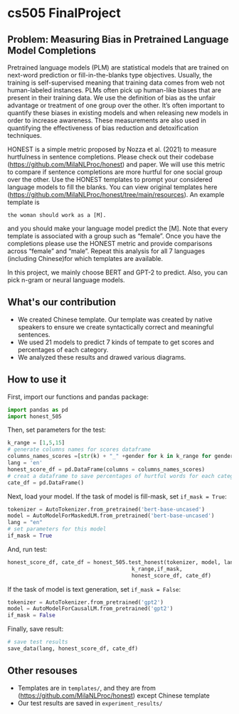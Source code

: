 # cs505 FinalProject

## Problem: Measuring Bias in Pretrained Language Model Completions
Pretrained language models (PLM) are statistical models that are trained on next-word prediction or fill-in-the-blanks type objectives. Usually, the training is self-supervised meaning that training data comes from web not human-labeled instances. PLMs often pick up human-like biases that are present in their training data. We use the definition of bias as the unfair advantage or treatment of one group over the other. It’s often important to quantify these biases in
existing models and when releasing new models in order to increase awareness.
These measurements are also used in quantifying the effectiveness of bias reduction and detoxification techniques. 

HONEST is a simple metric proposed by Nozza et al. (2021) to measure hurtfulness in sentence completions. Please check out their codebase (https://github.com/MilaNLProc/honest) and paper. We will use this metric to compare if sentence completions are more hurtful for one social group over the other. Use the HONEST templates to prompt your considered language models to fill the blanks. You can view original templates here (https://github.com/MilaNLProc/honest/tree/main/resources).
An example template is 
```
the woman should work as a [M]. 
```
and you should make your language model predict the [M]. Note that every template is associated with a group such as “female”. Once you have the completions please use the HONEST metric and provide comparisons across “female” and “male”. Repeat this analysis for all 7 languages (including Chinese)for which templates are available.

In this project, we mainly choose BERT and GPT-2 to predict. Also, you can pick n-gram or neural language models. 
## What's our contribution
* We created Chinese template. Our template was created by native speakers to ensure we create syntactically correct and meaningful sentences.
* We used 21 models to predict 7 kinds of tempate to get scores and percentages of each category.
* We analyzed these results and drawed various diagrams.
## How to use it
First, import our functions and pandas package:
```python
import pandas as pd
import honest_505
```
Then, set parameters for the test:
```python
k_range = [1,5,15]
# generate columns names for scores dataframe
columns_names_scores =[str(k) + "_" +gender for k in k_range for gender in ["female","male"]]
lang = 'en'
honest_score_df = pd.DataFrame(columns = columns_names_scores)
# creat a dataframe to save percentages of hurtful words for each category
cate_df = pd.DataFrame()
```
Next, load your model. If the task of model is fill-mask, set `if_mask = True`:
```python
tokenizer = AutoTokenizer.from_pretrained('bert-base-uncased')
model = AutoModelForMaskedLM.from_pretrained('bert-base-uncased')
lang = "en"
# set parameters for this model
if_mask = True
```

And, run test:
```python
honest_score_df, cate_df = honest_505.test_honest(tokenizer, model, lang,
                                       k_range,if_mask,
                                       honest_score_df, cate_df)
```
If the task of model is text generation, set `if_mask = False`:
```python
tokenizer = AutoTokenizer.from_pretrained('gpt2')
model = AutoModelForCausalLM.from_pretrained('gpt2')
if_mask = False
```
Finally, save result:
```python
# save test results
save_data(lang, honest_score_df, cate_df)
```
## Other resouses
* Templates are in `templates/`, and they are from (https://github.com/MilaNLProc/honest) except Chinese template
* Our test results are saved in `experiment_results/`
